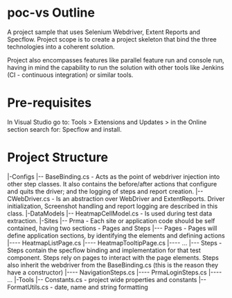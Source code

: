 # poc-vs Outline
A project sample that uses Selenium Webdriver, Extent Reports and Specflow. 
Project scope is to create a project skeleton that bind the three technologies into a coherent solution. 

Project also encompasses features like parallel feature run and console run, having in mind the capability to run the solution with other tools like Jenkins (CI - continuous integration) or similar tools. 

# Pre-requisites
In Visual Studio go to:
  Tools > Extensions and Updates > in the Online section search for: Specflow and install.
  
  
# Project Structure

|-Configs
|--  BaseBinding.cs    - Acts as the point of webdriver injection into other step classes. It also contains the before/after actions that configure and quits the driver; and the logging of steps and report creation.
|--  CWebDriver.cs     - Is an abstraction over WebDriver and ExtentReports. Driver initialization, Screenshot handling and report logging are described in this class.
|-DataModels
|--  HeatmapCellModel.cs - Is used during test data extraction.
|-Sites
|--  Prma               - Each site or application code should be self contained, having two sections - Pages and Steps
|---  Pages             - Pages will define application sections, by identifying the elements and defining actions
|----   HeatmapListPage.cs
|----   HeatmapTooltipPage.cs
|----   ...
|---  Steps             - Steps contain the specflow binding and implementation for that test component. Steps rely on pages to interact with the page elements. Steps also inherit the webdriver from the BaseBinding.cs (this is the reason they have a constructor)
|----   NavigationSteps.cs
|----   PrmaLoginSteps.cs
|----   ...
|-Tools
|-- Constants.cs        - project wide properties and constants
|-- FormatUtils.cs      - date, name and string formatting
